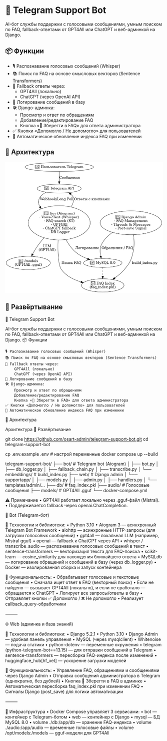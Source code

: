 # 🤖 Telegram Support Bot

AI-бот службы поддержки с голосовыми сообщениями, умным поиском по FAQ, fallback-ответами от GPT4All или ChatGPT и веб-админкой на Django.

## 📦 Функции

- 🎙️ Распознавание голосовых сообщений (Whisper)
- 📚 Поиск по FAQ на основе смысловых векторов (Sentence Transformers)
- 💬 Fallback ответы через:
  - GPT4All (локально)
  - ChatGPT (через OpenAI API)
- 🧾 Логирование сообщений в базу
- 🛠️ Django-админка:
  - Просмотр и ответ по обращениям
  - Добавление/редактирование FAQ
  - Кнопка «📌 Зберегти в FAQ» для ответа администратора
- ✅ Кнопки «Допомогло / Не допомогло» для пользователей
- 🔁 Автоматическое обновление индекса FAQ при изменении

## 🧱 Архитектура

![Архитектура](support_bot_architecture.png)

## 🚀 Развёртывание

🤖 Telegram Support Bot

AI-бот службы поддержки с голосовыми сообщениями, умным поиском по FAQ, fallback-ответами от GPT4All или ChatGPT и веб-админкой на Django.
📦 Функции

    🎙️ Распознавание голосовых сообщений (Whisper)
    📚 Поиск по FAQ на основе смысловых векторов (Sentence Transformers)
    💬 Fallback ответы через:
        GPT4All (локально)
        ChatGPT (через OpenAI API)
    🧾 Логирование сообщений в базу
    🛠️ Django-админка:
        Просмотр и ответ по обращениям
        Добавление/редактирование FAQ
        Кнопка «📌 Зберегти в FAQ» для ответа администратора
    ✅ Кнопки «Допомогло / Не допомогло» для пользователей
    🔁 Автоматическое обновление индекса FAQ при изменении

🧱 Архитектура

Архитектура
🚀 Развёртывание

git clone https://github.com/osart-admin/telegram-support-bot.git
cd telegram-support-bot

cp .env.example .env  # настрой переменные
docker compose up --build

telegram-support-bot/
├── bot/                 # Telegram bot (Aiogram)
│   ├── bot.py
│   ├── db_logger.py
│   ├── fallback_chain.py
│   ├── transcribe.py
│   └── embeddings/      # build_index.py
├── web/                 # Django admin
│   └── supportapp/
│       ├── models.py
│       ├── admin.py
│       ├── handlers.py
│       └── templates/admin/...
├── db/                  # faq_index.pkl
├── audio/               # Голосовые сообщения
├── models/              # GPT4All .gguf
└── docker-compose.yml

⚠️ Примечание
	•	GPT4All работает локально через .gguf-файл (Mistral).
	•	Поддерживается fallback через openai.ChatCompletion.

🤖 Bot (Telegram-бот)

🧱 Технологии и библиотеки:
	•	Python 3.10
	•	Aiogram 3 — асинхронный Telegram Bot Framework
	•	aiohttp — асинхронные HTTP-запросы (для загрузки голосовых сообщений)
	•	gpt4all — локальная LLM (например, Mistral gguf)
	•	openai — fallback к ChatGPT через API
	•	whisper / transcribe_audio — распознавание голосовых сообщений в текст
	•	sentence-transformers — векторизация текста для FAQ-поиска
	•	scikit-learn — cosine_similarity для нахождения ближайшего ответа
	•	MySQLdb — логирование обращений и сообщений в базу (через db_logger.py)
	•	Docker — изолированная сборка и запуск контейнера

🔧 Функциональность:
	•	Обрабатывает голосовые и текстовые сообщения
	•	Сначала ищет ответ в FAQ (векторный поиск)
	•	Если не найдено — вызывает GPT4All (локально), и если не сработало — обращается к ChatGPT
	•	Логирует все запросы/ответы в базу
	•	Отправляет кнопки ✅ Допомогло / ❌ Не допомогло
	•	Реализует callback_query-обработчики

⸻

🌐 Web (админка и база знаний)

🧱 Технологии и библиотеки:
	•	Django 5.2.1
	•	Python 3.10
	•	Django Admin — удобная панель управления
	•	MySQL (через mysqlclient)
	•	Whitenoise — подача статики
	•	python-dotenv — переменные окружения
	•	telegram (python-telegram-bot==13.15) — для отправки сообщений в Telegram
	•	sentence-transformers — пересборка FAQ-индекса после изменений
	•	huggingface_hub[hf_xet] — ускорение загрузки моделей

🔧 Функциональность:
	•	Управление FAQ, обращениями и сообщениями через Django Admin
	•	Отправка сообщений администратора в Telegram (однократно, без дублей)
	•	Кнопка 📌 Зберегти в FAQ в админке
	•	Автоматическая пересборка faq_index.pkl при изменении FAQ
	•	Сигналы Django (post_save) для логики автоматизации

⸻

🐳 Инфраструктура
	•	Docker Compose управляет 3 сервисами:
	•	bot — контейнер с Telegram-ботом
	•	web — контейнер с Django
	•	mysql — БД MySQL 8.0
	•	volume ./db:/app/db — хранение FAQ-индекса
	•	volume ./audio:/app/audio — временные голосовые файлы
	•	volume /opt/models:/models — gguf-модели для GPT4All
